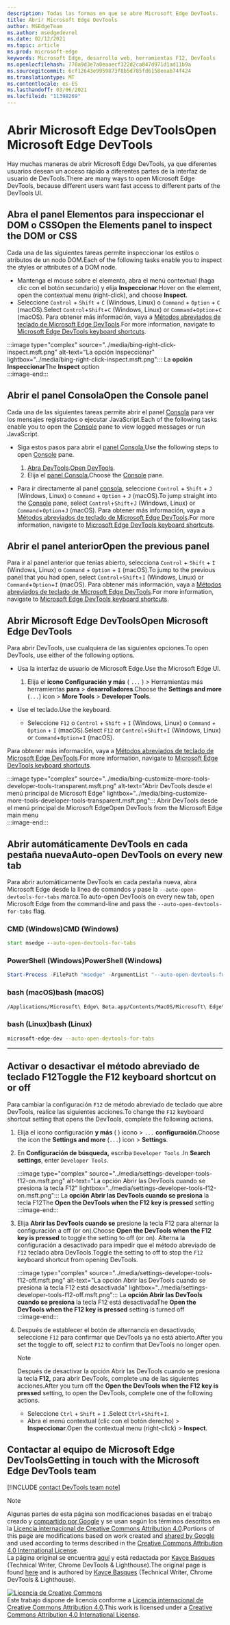 ```yaml
---
description: Todas las formas en que se abre Microsoft Edge DevTools.
title: Abrir Microsoft Edge DevTools
author: MSEdgeTeam
ms.author: msedgedevrel
ms.date: 02/12/2021
ms.topic: article
ms.prod: microsoft-edge
keywords: Microsoft Edge, desarrollo web, herramientas F12, DevTools
ms.openlocfilehash: 770a9d3e7a0eaaecf322d2ca847d971d1ad11b9a
ms.sourcegitcommit: 6cf12643e9959873f8b5d785fd6158eeab74f424
ms.translationtype: MT
ms.contentlocale: es-ES
ms.lasthandoff: 03/06/2021
ms.locfileid: "11398269"
---
```

<!-- Copyright Kayce Basques 

   Licensed under the Apache License, Version 2.0 (the "License");
   you may not use this file except in compliance with the License.
   You may obtain a copy of the License at

       https://www.apache.org/licenses/LICENSE-2.0

   Unless required by applicable law or agreed to in writing, software
   distributed under the License is distributed on an "AS IS" BASIS,
   WITHOUT WARRANTIES OR CONDITIONS OF ANY KIND, either express or implied.
   See the License for the specific language governing permissions and
   limitations under the License. -->

# <a name="open-microsoft-edge-devtools"></a><span data-ttu-id="f9fe8-104">Abrir Microsoft Edge DevTools</span><span class="sxs-lookup"><span data-stu-id="f9fe8-104">Open Microsoft Edge DevTools</span></span>  

<span data-ttu-id="f9fe8-105">Hay muchas maneras de abrir Microsoft Edge DevTools, ya que diferentes usuarios desean un acceso rápido a diferentes partes de la interfaz de usuario de DevTools.</span><span class="sxs-lookup"><span data-stu-id="f9fe8-105">There are many ways to open Microsoft Edge DevTools, because different users want fast access to different parts of the DevTools UI.</span></span>  

## <a name="open-the-elements-panel-to-inspect-the-dom-or-css"></a><span data-ttu-id="f9fe8-106">Abra el panel Elementos para inspeccionar el DOM o CSS</span><span class="sxs-lookup"><span data-stu-id="f9fe8-106">Open the Elements panel to inspect the DOM or CSS</span></span>  

<span data-ttu-id="f9fe8-107">Cada una de las siguientes tareas permite inspeccionar los estilos o atributos de un nodo DOM.</span><span class="sxs-lookup"><span data-stu-id="f9fe8-107">Each of the following tasks enable you to inspect the styles or attributes of a DOM node.</span></span>

*   <span data-ttu-id="f9fe8-108">Mantenga el mouse sobre el elemento, abra el menú contextual \(haga clic con el botón secundario\) y elija **Inspeccionar**.</span><span class="sxs-lookup"><span data-stu-id="f9fe8-108">Hover on the element, open the contextual menu \(right-click\), and choose **Inspect**.</span></span>  
*   <span data-ttu-id="f9fe8-109">Seleccione `Control` + `Shift` + `C` \(Windows, Linux\) o `Command` + `Option` + `C` \(macOS\).</span><span class="sxs-lookup"><span data-stu-id="f9fe8-109">Select `Control`+`Shift`+`C` \(Windows, Linux\) or `Command`+`Option`+`C` \(macOS\).</span></span>  <span data-ttu-id="f9fe8-110">Para obtener más información, vaya a [Métodos abreviados de teclado de Microsoft Edge DevTools][DevtoolsShortcutsIndex].</span><span class="sxs-lookup"><span data-stu-id="f9fe8-110">For more information, navigate to [Microsoft Edge DevTools keyboard shortcuts][DevtoolsShortcutsIndex].</span></span>  

:::image type="complex" source="../media/bing-right-click-inspect.msft.png" alt-text="La opción Inspeccionar" lightbox="../media/bing-right-click-inspect.msft.png":::
   <span data-ttu-id="f9fe8-112">La **opción Inspeccionar**</span><span class="sxs-lookup"><span data-stu-id="f9fe8-112">The **Inspect** option</span></span>  
:::image-end:::  

<!--Navigate to [Get Started With Viewing And Changing CSS][GetStartedCSS].  -->  

## <a name="open-the-console-panel"></a><span data-ttu-id="f9fe8-113">Abrir el panel Consola</span><span class="sxs-lookup"><span data-stu-id="f9fe8-113">Open the Console panel</span></span>  

<span data-ttu-id="f9fe8-114">Cada una de las siguientes tareas permite abrir el panel [Consola][DevtoolsConsoleIndex] para ver los mensajes registrados o ejecutar JavaScript.</span><span class="sxs-lookup"><span data-stu-id="f9fe8-114">Each of the following tasks enable you to open the [Console][DevtoolsConsoleIndex] pane to view logged messages or run JavaScript.</span></span>  

*   <span data-ttu-id="f9fe8-115">Siga estos pasos para abrir el [panel Consola.][DevtoolsConsoleIndex]</span><span class="sxs-lookup"><span data-stu-id="f9fe8-115">Use the following steps to open [Console][DevtoolsConsoleIndex] pane.</span></span>  
    
    1.  <span data-ttu-id="f9fe8-116">[Abra DevTools](#open-microsoft-edge-devtools).</span><span class="sxs-lookup"><span data-stu-id="f9fe8-116">[Open DevTools](#open-microsoft-edge-devtools).</span></span>  
    1.  <span data-ttu-id="f9fe8-117">Elija el [panel Consola.][DevtoolsConsoleIndex]</span><span class="sxs-lookup"><span data-stu-id="f9fe8-117">Choose the [Console][DevtoolsConsoleIndex] pane.</span></span>  

*   <span data-ttu-id="f9fe8-118">Para ir directamente al panel [consola,][DevtoolsConsoleIndex] seleccione `Control` + `Shift` + `J` \(Windows, Linux\) o `Command` + `Option` + `J` \(macOS\).</span><span class="sxs-lookup"><span data-stu-id="f9fe8-118">To jump straight into the [Console][DevtoolsConsoleIndex] pane, select `Control`+`Shift`+`J` \(Windows, Linux\) or `Command`+`Option`+`J` \(macOS\).</span></span>  <span data-ttu-id="f9fe8-119">Para obtener más información, vaya a [Métodos abreviados de teclado de Microsoft Edge DevTools][DevtoolsShortcutsIndex].</span><span class="sxs-lookup"><span data-stu-id="f9fe8-119">For more information, navigate to [Microsoft Edge DevTools keyboard shortcuts][DevtoolsShortcutsIndex].</span></span>  

<!--Navigate to [Get Started With The Console][ConsoleGetStarted].  -->

## <a name="open-the-previous-panel"></a><span data-ttu-id="f9fe8-120">Abrir el panel anterior</span><span class="sxs-lookup"><span data-stu-id="f9fe8-120">Open the previous panel</span></span>  

<span data-ttu-id="f9fe8-121">Para ir al panel anterior que tenías abierto, selecciona `Control` + `Shift` + `I` \(Windows, Linux\) o `Command` + `Option` + `I` \(macOS\).</span><span class="sxs-lookup"><span data-stu-id="f9fe8-121">To jump to the previous panel that you had open, select `Control`+`Shift`+`I` \(Windows, Linux\) or `Command`+`Option`+`I` \(macOS\).</span></span>  <span data-ttu-id="f9fe8-122">Para obtener más información, vaya a [Métodos abreviados de teclado de Microsoft Edge DevTools][DevtoolsShortcutsIndex].</span><span class="sxs-lookup"><span data-stu-id="f9fe8-122">For more information, navigate to [Microsoft Edge DevTools keyboard shortcuts][DevtoolsShortcutsIndex].</span></span>  

## <a name="open-microsoft-edge-devtools"></a><span data-ttu-id="f9fe8-123">Abrir Microsoft Edge DevTools</span><span class="sxs-lookup"><span data-stu-id="f9fe8-123">Open Microsoft Edge DevTools</span></span>  

<span data-ttu-id="f9fe8-124">Para abrir DevTools, use cualquiera de las siguientes opciones.</span><span class="sxs-lookup"><span data-stu-id="f9fe8-124">To open DevTools, use either of the following options.</span></span>  

*   <span data-ttu-id="f9fe8-125">Usa la interfaz de usuario de Microsoft Edge.</span><span class="sxs-lookup"><span data-stu-id="f9fe8-125">Use the Microsoft Edge UI.</span></span>  
    
    1.  <span data-ttu-id="f9fe8-126">Elija el **icono Configuración y más** \( `...` \) > Herramientas más herramientas **para**  >   **desarrolladores**.</span><span class="sxs-lookup"><span data-stu-id="f9fe8-126">Choose the **Settings and more** \(`...`\) icon >  **More Tools** >  **Developer Tools**.</span></span>  
    
*   <span data-ttu-id="f9fe8-127">Use el teclado.</span><span class="sxs-lookup"><span data-stu-id="f9fe8-127">Use the keyboard.</span></span>  
    *   <span data-ttu-id="f9fe8-128">Seleccione `F12` o `Control` + `Shift` + `I` \(Windows, Linux\) o `Command` + `Option` + `I` \(macOS\).</span><span class="sxs-lookup"><span data-stu-id="f9fe8-128">Select `F12` or `Control`+`Shift`+`I` \(Windows, Linux\) or `Command`+`Option`+`I` \(macOS\).</span></span>  

<span data-ttu-id="f9fe8-129">Para obtener más información, vaya a [Métodos abreviados de teclado de Microsoft Edge DevTools][DevtoolsShortcutsIndex].</span><span class="sxs-lookup"><span data-stu-id="f9fe8-129">For more information, navigate to [Microsoft Edge DevTools keyboard shortcuts][DevtoolsShortcutsIndex].</span></span>  

:::image type="complex" source="../media/bing-customize-more-tools-developer-tools-transparent.msft.png" alt-text="Abrir DevTools desde el menú principal de Microsoft Edge" lightbox="../media/bing-customize-more-tools-developer-tools-transparent.msft.png":::
   <span data-ttu-id="f9fe8-131">Abrir DevTools desde el menú principal de Microsoft Edge</span><span class="sxs-lookup"><span data-stu-id="f9fe8-131">Open DevTools from the Microsoft Edge main menu</span></span>  
:::image-end:::  

## <a name="auto-open-devtools-on-every-new-tab"></a><span data-ttu-id="f9fe8-132">Abrir automáticamente DevTools en cada pestaña nueva</span><span class="sxs-lookup"><span data-stu-id="f9fe8-132">Auto-open DevTools on every new tab</span></span>  

<span data-ttu-id="f9fe8-133">Para abrir automáticamente DevTools en cada pestaña nueva, abra Microsoft Edge desde la línea de comandos y pase la `--auto-open-devtools-for-tabs` marca.</span><span class="sxs-lookup"><span data-stu-id="f9fe8-133">To auto-open DevTools on every new tab, open Microsoft Edge from the command-line and pass the `--auto-open-devtools-for-tabs` flag.</span></span>  

### [<a name="cmd-windows"></a><span data-ttu-id="f9fe8-134">CMD (Windows)</span><span class="sxs-lookup"><span data-stu-id="f9fe8-134">CMD (Windows)</span></span>](#tab/cmd-Windows/)  

<a id="auto-open-devtools-command-line"></a>  

```cmd
start msedge --auto-open-devtools-for-tabs
```  

### [<a name="powershell-windows"></a><span data-ttu-id="f9fe8-135">PowerShell (Windows)</span><span class="sxs-lookup"><span data-stu-id="f9fe8-135">PowerShell (Windows)</span></span>](#tab/powershell-Windows/)  

<a id="auto-open-devtools-command-line"></a>  

```powershell
Start-Process -FilePath "msedge" -ArgumentList "--auto-open-devtools-for-tabs"
```  

### [<a name="bash-macos"></a><span data-ttu-id="f9fe8-136">bash (macOS)</span><span class="sxs-lookup"><span data-stu-id="f9fe8-136">bash (macOS)</span></span>](#tab/bash-macos/)  

<a id="auto-open-devtools-command-line"></a>  

```bash
/Applications/Microsoft\ Edge\ Beta.app/Contents/MacOS/Microsoft\ Edge\ Beta --auto-open-devtools-for-tabs
```  

### [<a name="bash-linux"></a><span data-ttu-id="f9fe8-137">bash (Linux)</span><span class="sxs-lookup"><span data-stu-id="f9fe8-137">bash (Linux)</span></span>](#tab/bash-linux/)  

<a id="auto-open-devtools-command-line"></a>  

```bash
microsoft-edge-dev --auto-open-devtools-for-tabs
```  

* * *  

## <a name="toggle-the-f12-keyboard-shortcut-on-or-off"></a><span data-ttu-id="f9fe8-138">Activar o desactivar el método abreviado de teclado F12</span><span class="sxs-lookup"><span data-stu-id="f9fe8-138">Toggle the F12 keyboard shortcut on or off</span></span>  

<span data-ttu-id="f9fe8-139">Para cambiar la configuración `F12` de método abreviado de teclado que abre DevTools, realice las siguientes acciones.</span><span class="sxs-lookup"><span data-stu-id="f9fe8-139">To change the `F12` keyboard shortcut setting that opens the DevTools, complete the following actions.</span></span>  

1.  <span data-ttu-id="f9fe8-140">Elija el icono configuración **y más** \( \) icono > `...` **configuración**.</span><span class="sxs-lookup"><span data-stu-id="f9fe8-140">Choose the icon the **Settings and more** \(`...`\) icon > **Settings**.</span></span>  
1.  <span data-ttu-id="f9fe8-141">En **Configuración de búsqueda,** escriba `Developer Tools` .</span><span class="sxs-lookup"><span data-stu-id="f9fe8-141">In **Search settings**, enter `Developer Tools`.</span></span>  
    
    :::image type="complex" source="../media/settings-developer-tools-f12-on.msft.png" alt-text="La opción Abrir las DevTools cuando se presiona la tecla F12" lightbox="../media/settings-developer-tools-f12-on.msft.png":::
       <span data-ttu-id="f9fe8-143">La **opción Abrir las DevTools cuando se presiona** la tecla F12</span><span class="sxs-lookup"><span data-stu-id="f9fe8-143">The **Open the DevTools when the F12 key is pressed** setting</span></span>  
    :::image-end:::  
    
1.  <span data-ttu-id="f9fe8-144">Elija **Abrir las DevTools cuando se** presione la tecla F12 para alternar la configuración a off \(or on\).</span><span class="sxs-lookup"><span data-stu-id="f9fe8-144">Choose **Open the DevTools when the F12 key is pressed** to toggle the setting to off \(or on\).</span></span>  <span data-ttu-id="f9fe8-145">Alterna la configuración a desactivado para impedir que el método abreviado de `F12` teclado abra DevTools.</span><span class="sxs-lookup"><span data-stu-id="f9fe8-145">Toggle the setting to off to stop the `F12` keyboard shortcut from opening DevTools.</span></span>  
    
    :::image type="complex" source="../media/settings-developer-tools-f12-off.msft.png" alt-text="La opción Abrir las DevTools cuando se presiona la tecla F12 está desactivada" lightbox="../media/settings-developer-tools-f12-off.msft.png":::
       <span data-ttu-id="f9fe8-147">La **opción Abrir las DevTools cuando se presiona** la tecla F12 está desactivada</span><span class="sxs-lookup"><span data-stu-id="f9fe8-147">The **Open the DevTools when the F12 key is pressed** setting is turned off</span></span>  
    :::image-end:::  
    
1.  <span data-ttu-id="f9fe8-148">Después de establecer el botón de alternancia en desactivado, seleccione `F12` para confirmar que DevTools ya no está abierto.</span><span class="sxs-lookup"><span data-stu-id="f9fe8-148">After you set the toggle to off, select `F12` to confirm that DevTools no longer open.</span></span>  
    
    > [!NOTE]
    > <span data-ttu-id="f9fe8-149">Después de desactivar la opción Abrir las DevTools cuando se presiona la tecla **F12,** para abrir DevTools, complete una de las siguientes acciones.</span><span class="sxs-lookup"><span data-stu-id="f9fe8-149">After you turn off the **Open the DevTools when the F12 key is pressed** setting, to open the DevTools, complete one of the following actions.</span></span>  
    > 
    > *   <span data-ttu-id="f9fe8-150">Seleccione `Ctrl` + `Shift` + `I` .</span><span class="sxs-lookup"><span data-stu-id="f9fe8-150">Select `Ctrl`+`Shift`+`I`.</span></span>  
    > *   <span data-ttu-id="f9fe8-151">Abra el menú contextual \(clic con el botón derecho\) > **Inspeccionar**.</span><span class="sxs-lookup"><span data-stu-id="f9fe8-151">Open the contextual menu \(right-click\) > **Inspect**.</span></span>  
    
## <a name="getting-in-touch-with-the-microsoft-edge-devtools-team"></a><span data-ttu-id="f9fe8-152">Contactar al equipo de Microsoft Edge DevTools</span><span class="sxs-lookup"><span data-stu-id="f9fe8-152">Getting in touch with the Microsoft Edge DevTools team</span></span>  

[!INCLUDE [contact DevTools team note](../includes/contact-devtools-team-note.md)]  

<!-- links -->  

[DevtoolsConsoleIndex]: ../console/index.md "Descripción general de la consola | Microsoft Docs"  
[DevtoolsShortcutsIndex]: ../shortcuts/index.md "Métodos abreviados de teclado de Microsoft Edge DevTools | Microsoft Docs"  

<!--[ConsoleGetStarted]: /microsoft-edge/devtools-guide-chromium/console/get-started ""  -->  
<!--[GetStartedCSS]: /microsoft-edge/devtools-guide-chromium/css "CSS"  -->

> [!NOTE]
> <span data-ttu-id="f9fe8-155">Algunas partes de esta página son modificaciones basadas en el trabajo creado y [compartido por Google][GoogleSitePolicies] y se usan según los términos descritos en la [Licencia internacional de Creative Commons Attribution 4.0][CCA4IL].</span><span class="sxs-lookup"><span data-stu-id="f9fe8-155">Portions of this page are modifications based on work created and [shared by Google][GoogleSitePolicies] and used according to terms described in the [Creative Commons Attribution 4.0 International License][CCA4IL].</span></span>  
> <span data-ttu-id="f9fe8-156">La página original se encuentra [aquí](https://developers.google.com/web/tools/chrome-devtools/open) y está redactada por [Kayce Basques][KayceBasques] \(Technical Writer, Chrome DevTools \& Lighthouse\).</span><span class="sxs-lookup"><span data-stu-id="f9fe8-156">The original page is found [here](https://developers.google.com/web/tools/chrome-devtools/open) and is authored by [Kayce Basques][KayceBasques] \(Technical Writer, Chrome DevTools \& Lighthouse\).</span></span>  

[![Licencia de Creative Commons][CCby4Image]][CCA4IL]  
<span data-ttu-id="f9fe8-158">Este trabajo dispone de licencia conforme a [Licencia internacional de Creative Commons Attribution 4.0][CCA4IL].</span><span class="sxs-lookup"><span data-stu-id="f9fe8-158">This work is licensed under a [Creative Commons Attribution 4.0 International License][CCA4IL].</span></span>  

[CCA4IL]: https://creativecommons.org/licenses/by/4.0  
[CCby4Image]: https://i.creativecommons.org/l/by/4.0/88x31.png  
[GoogleSitePolicies]: https://developers.google.com/terms/site-policies  
[KayceBasques]: https://developers.google.com/web/resources/contributors/kaycebasques  
